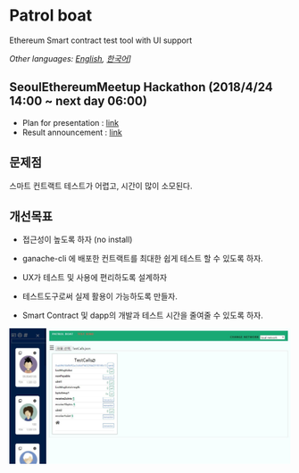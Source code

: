# Patrol boat
Ethereum Smart contract test tool with UI support

*Other languages: [English](README.md), [한국어](README.ko.md)]*

## SeoulEthereumMeetup Hackathon (2018/4/24 14:00 ~ next day 06:00)
- Plan for presentation : 
[link](https://docs.google.com/presentation/d/1w-jPVe7lhoqhAhg9ll8uCGPwQR5UBhfOHTf5KheTMbI/edit?usp=sharing)
- Result announcement :
[link](https://docs.google.com/presentation/d/1RUSk7vmv6_51ADHiQG2vxPdCh-pVrXnARmgalBTGA2c/edit?usp=sharing)


## 문제점
스마트 컨트랙트 테스트가 어렵고, 시간이 많이 소모된다.


## 개선목표

* 접근성이 높도록 하자 (no install)

* ganache-cli 에 배포한 컨트랙트를 최대한 쉽게 테스트 할 수 있도록 하자.

* UX가 테스트 및 사용에 편리하도록 설계하자

* 테스트도구로써 실제 활용이 가능하도록 만들자.

* Smart Contract 및 dapp의 개발과 테스트 시간을 줄여줄 수 있도록 하자.


![스크린샷 이미지](screenshot_201805016.JPG "screenshot_201805016.JPG")
